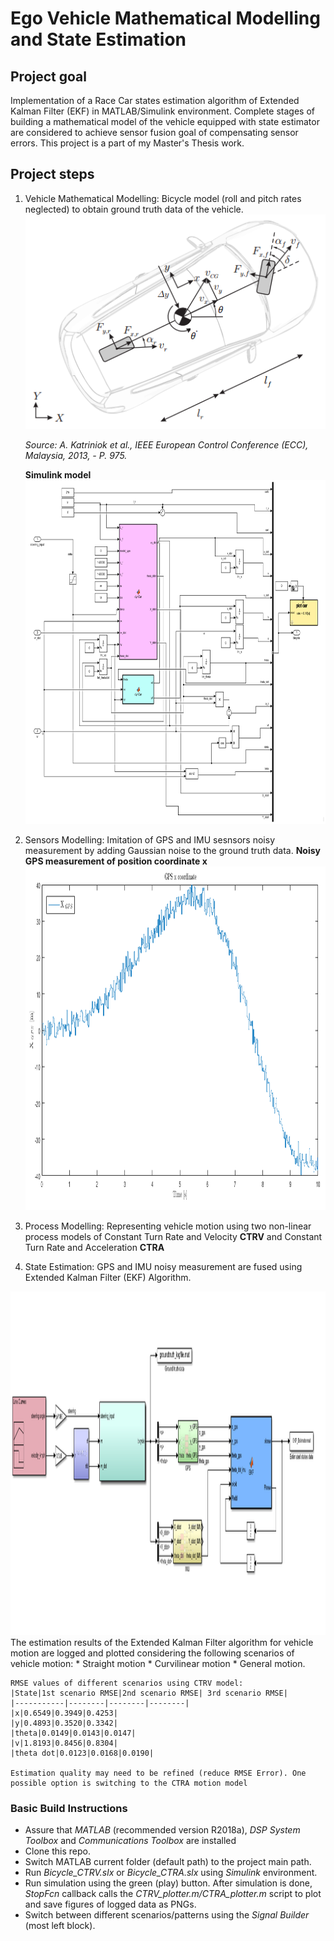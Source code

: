 # **Ego Vehicle Mathematical Modelling and State Estimation**

## Project goal
 Implementation of a Race Car states estimation algorithm of Extended Kalman Filter (EKF) in MATLAB/Simulink environment. Complete stages of building a mathematical model of the vehicle equipped with state estimator are considered to achieve sensor fusion goal of compensating sensor errors. This project is a part of my Master's Thesis work.

## Project steps
1. Vehicle Mathematical Modelling: Bicycle model (roll and pitch rates neglected) to obtain ground truth data of the vehicle.
    <img src="./imgs/1_Bicycle model diagram.PNG" alt="Bicycle model">

    _Source: A. Katriniok et al., IEEE European Control Conference (ECC), Malaysia, 2013, - P. 975._
    
    **Simulink model**
    <img src="./imgs/2_Simulink single-track model.PNG" alt="Simulink bicycle model" width="800" height="550"> 

2. Sensors Modelling: Imitation of GPS and IMU sesnsors noisy measurement by adding Gaussian noise to the ground truth data.
    **Noisy GPS measurement of position coordinate x**
    <img src="./imgs/3_Coordinate x plot GPS sensor.PNG" alt="GPS x measurement" width="800" height="550"> 
3. Process Modelling: Representing vehicle motion using two non-linear process models of Constant Turn Rate and Velocity **CTRV** and  Constant Turn Rate and Acceleration **CTRA**
4. State Estimation: GPS and IMU noisy measurement are fused using Extended Kalman Filter (EKF) Algorithm.
<img src="./imgs/4_Full System model.PNG" alt="GPS x measurement" width="800" height="550"> 
    The estimation results of the Extended Kalman Filter algorithm for vehicle motion are logged and plotted considering the following scenarios of vehicle motion:
    * Straight motion
    * Curvilinear motion
    * General motion.

    RMSE values of different scenarios using CTRV model: 
    |State|1st scenario RMSE|2nd scenario RMSE| 3rd scenario RMSE|
    |-----------|--------|--------|--------|
    |x|0.6549|0.3949|0.4253|
    |y|0.4893|0.3520|0.3342|
    |theta|0.0149|0.0143|0.0147|
    |v|1.8193|0.8456|0.8304|
    |theta dot|0.0123|0.0168|0.0190|
    
    Estimation quality may need to be refined (reduce RMSE Error). One possible option is switching to the CTRA motion model

### Basic Build Instructions
- Assure that _MATLAB_ (recommended version R2018a),  _DSP System Toolbox_ and _Communications Toolbox_ are installed
- Clone this repo.
- Switch MATLAB current folder (default path) to the project main path.
- Run _Bicycle_CTRV.slx_ or _Bicycle_CTRA.slx_ using _Simulink_ environment.
- Run simulation using the green (play) button. After simulation is done, _StopFcn_ callback calls the _CTRV_plotter.m/CTRA_plotter.m_ script to plot and save figures of logged data as PNGs.
- Switch between different scenarios/patterns using the _Signal Builder_ (most left block).